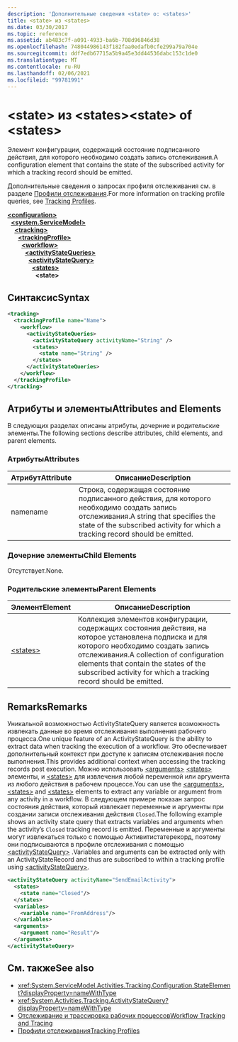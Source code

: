 ```yaml
---
description: 'Дополнительные сведения <state> о: <states>'
title: <state> из <states>
ms.date: 03/30/2017
ms.topic: reference
ms.assetid: ab483c7f-a091-4933-ba6b-708d96846d38
ms.openlocfilehash: 748044986143f182faa0edafb0cfe299a79a704e
ms.sourcegitcommit: ddf7edb67715a5b9a45e3dd44536dabc153c1de0
ms.translationtype: MT
ms.contentlocale: ru-RU
ms.lasthandoff: 02/06/2021
ms.locfileid: "99781991"
---
```

# <a name="state-of-states"></a><span data-ttu-id="feba5-103">\<state> из \<states></span><span class="sxs-lookup"><span data-stu-id="feba5-103">\<state> of \<states></span></span>

<span data-ttu-id="feba5-104">Элемент конфигурации, содержащий состояние подписанного действия, для которого необходимо создать запись отслеживания.</span><span class="sxs-lookup"><span data-stu-id="feba5-104">A configuration element that contains the state of the subscribed activity for which a tracking record should be emitted.</span></span>  
  
 <span data-ttu-id="feba5-105">Дополнительные сведения о запросах профиля отслеживания см. в разделе [Профили отслеживания](../../../windows-workflow-foundation/tracking-profiles.md).</span><span class="sxs-lookup"><span data-stu-id="feba5-105">For more information on tracking profile queries, see [Tracking Profiles](../../../windows-workflow-foundation/tracking-profiles.md).</span></span>  
  
[**\<configuration>**](../configuration-element.md)\
&nbsp;&nbsp;[**\<system.ServiceModel>**](system-servicemodel-of-workflow.md)\
&nbsp;&nbsp;&nbsp;&nbsp;[**\<tracking>**](tracking.md)\
&nbsp;&nbsp;&nbsp;&nbsp;&nbsp;&nbsp;[**\<trackingProfile>**](trackingprofile.md)\
&nbsp;&nbsp;&nbsp;&nbsp;&nbsp;&nbsp;&nbsp;&nbsp;[**\<workflow>**](workflow.md)\
&nbsp;&nbsp;&nbsp;&nbsp;&nbsp;&nbsp;&nbsp;&nbsp;&nbsp;&nbsp;[**\<activityStateQueries>**](activitystatequeries.md)\
&nbsp;&nbsp;&nbsp;&nbsp;&nbsp;&nbsp;&nbsp;&nbsp;&nbsp;&nbsp;&nbsp;&nbsp;[**\<activityStateQuery>**](activitystatequery.md)\
&nbsp;&nbsp;&nbsp;&nbsp;&nbsp;&nbsp;&nbsp;&nbsp;&nbsp;&nbsp;&nbsp;&nbsp;&nbsp;&nbsp;[**\<states>**](states-of-activitystatequery.md)\
&nbsp;&nbsp;&nbsp;&nbsp;&nbsp;&nbsp;&nbsp;&nbsp;&nbsp;&nbsp;&nbsp;&nbsp;&nbsp;&nbsp;&nbsp;&nbsp;**\<state>**  
  
## <a name="syntax"></a><span data-ttu-id="feba5-106">Синтаксис</span><span class="sxs-lookup"><span data-stu-id="feba5-106">Syntax</span></span>  
  
```xml  
<tracking>
  <trackingProfile name="Name">
    <workflow>
      <activityStateQueries>
        <activityStateQuery activityName="String" />
        <states>
          <state name="String" />
        </states>
      </activityStateQueries>
    </workflow>
  </trackingProfile>
</tracking>  
```  
  
## <a name="attributes-and-elements"></a><span data-ttu-id="feba5-107">Атрибуты и элементы</span><span class="sxs-lookup"><span data-stu-id="feba5-107">Attributes and Elements</span></span>  

 <span data-ttu-id="feba5-108">В следующих разделах описаны атрибуты, дочерние и родительские элементы.</span><span class="sxs-lookup"><span data-stu-id="feba5-108">The following sections describe attributes, child elements, and parent elements.</span></span>  
  
### <a name="attributes"></a><span data-ttu-id="feba5-109">Атрибуты</span><span class="sxs-lookup"><span data-stu-id="feba5-109">Attributes</span></span>  
  
|<span data-ttu-id="feba5-110">Атрибут</span><span class="sxs-lookup"><span data-stu-id="feba5-110">Attribute</span></span>|<span data-ttu-id="feba5-111">Описание</span><span class="sxs-lookup"><span data-stu-id="feba5-111">Description</span></span>|  
|---------------|-----------------|  
|<span data-ttu-id="feba5-112">name</span><span class="sxs-lookup"><span data-stu-id="feba5-112">name</span></span>|<span data-ttu-id="feba5-113">Строка, содержащая состояние подписанного действия, для которого необходимо создать запись отслеживания.</span><span class="sxs-lookup"><span data-stu-id="feba5-113">A string that specifies the state of the subscribed activity for which a tracking record should be emitted.</span></span>|  
  
### <a name="child-elements"></a><span data-ttu-id="feba5-114">Дочерние элементы</span><span class="sxs-lookup"><span data-stu-id="feba5-114">Child Elements</span></span>  

 <span data-ttu-id="feba5-115">Отсутствует.</span><span class="sxs-lookup"><span data-stu-id="feba5-115">None.</span></span>  
  
### <a name="parent-elements"></a><span data-ttu-id="feba5-116">Родительские элементы</span><span class="sxs-lookup"><span data-stu-id="feba5-116">Parent Elements</span></span>  
  
|<span data-ttu-id="feba5-117">Элемент</span><span class="sxs-lookup"><span data-stu-id="feba5-117">Element</span></span>|<span data-ttu-id="feba5-118">Описание</span><span class="sxs-lookup"><span data-stu-id="feba5-118">Description</span></span>|  
|-------------|-----------------|  
|[\<states>](states-of-activitystatequery.md)|<span data-ttu-id="feba5-119">Коллекция элементов конфигурации, содержащих состояния действия, на которое установлена подписка и для которого необходимо создать запись отслеживания.</span><span class="sxs-lookup"><span data-stu-id="feba5-119">A collection of configuration elements that contain the states of the subscribed activity for which a tracking record should be emitted.</span></span>|  
  
## <a name="remarks"></a><span data-ttu-id="feba5-120">Remarks</span><span class="sxs-lookup"><span data-stu-id="feba5-120">Remarks</span></span>  

 <span data-ttu-id="feba5-121">Уникальной возможностью ActivityStateQuery является возможность извлекать данные во время отслеживания выполнения рабочего процесса.</span><span class="sxs-lookup"><span data-stu-id="feba5-121">One unique feature of an ActivityStateQuery is the ability to extract data when tracking the execution of a workflow.</span></span> <span data-ttu-id="feba5-122">Это обеспечивает дополнительный контекст при доступе к записям отслеживания после выполнения.</span><span class="sxs-lookup"><span data-stu-id="feba5-122">This provides additional context when accessing the tracking records post execution.</span></span> <span data-ttu-id="feba5-123">Можно использовать [\<arguments>](arguments.md) [\<states>](states.md) элементы, и [\<states>](states.md) для извлечения любой переменной или аргумента из любого действия в рабочем процессе.</span><span class="sxs-lookup"><span data-stu-id="feba5-123">You can use the [\<arguments>](arguments.md), [\<states>](states.md) and [\<states>](states.md) elements to extract any variable or argument from any activity in a workflow.</span></span> <span data-ttu-id="feba5-124">В следующем примере показан запрос состояния действия, который извлекает переменные и аргументы при создании записи отслеживания действия `Closed`.</span><span class="sxs-lookup"><span data-stu-id="feba5-124">The following example shows an activity state query that extracts variables and arguments when the activity’s `Closed` tracking record is emitted.</span></span> <span data-ttu-id="feba5-125">Переменные и аргументы могут извлекаться только с помощью Активитистатерекорд, поэтому они подписываются в профиле отслеживания с помощью [\<activityStateQuery>](activitystatequery.md) .</span><span class="sxs-lookup"><span data-stu-id="feba5-125">Variables and arguments can be extracted only with an ActivityStateRecord and thus are subscribed to within a tracking profile using [\<activityStateQuery>](activitystatequery.md).</span></span>  
  
```xml  
<activityStateQuery activityName="SendEmailActivity">  
  <states>  
    <state name="Closed"/>  
  </states>  
  <variables>  
    <variable name="FromAddress"/>  
  </variables>  
  <arguments>  
    <argument name="Result"/>  
  </arguments>  
</activityStateQuery>  
```  
  
## <a name="see-also"></a><span data-ttu-id="feba5-126">См. также</span><span class="sxs-lookup"><span data-stu-id="feba5-126">See also</span></span>

- <xref:System.ServiceModel.Activities.Tracking.Configuration.StateElement?displayProperty=nameWithType>
- <xref:System.Activities.Tracking.ActivityStateQuery?displayProperty=nameWithType>
- [<span data-ttu-id="feba5-127">Отслеживание и трассировка рабочих процессов</span><span class="sxs-lookup"><span data-stu-id="feba5-127">Workflow Tracking and Tracing</span></span>](../../../windows-workflow-foundation/workflow-tracking-and-tracing.md)
- [<span data-ttu-id="feba5-128">Профили отслеживания</span><span class="sxs-lookup"><span data-stu-id="feba5-128">Tracking Profiles</span></span>](../../../windows-workflow-foundation/tracking-profiles.md)
